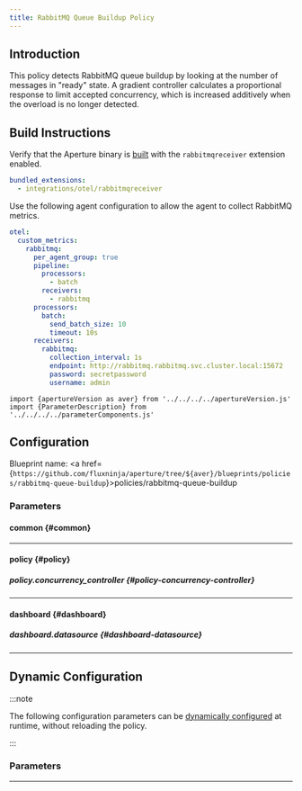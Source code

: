 ```yaml
---
title: RabbitMQ Queue Buildup Policy
---
```


## Introduction

This policy detects RabbitMQ queue buildup by looking at the number of messages
in "ready" state. A gradient controller calculates a proportional response to
limit accepted concurrency, which is increased additively when the overload is
no longer detected.

## Build Instructions

Verify that the Aperture binary is
[built](/reference/aperturectl/build/agent/agent.md) with the `rabbitmqreceiver`
extension enabled.

```yaml
bundled_extensions:
  - integrations/otel/rabbitmqreceiver
```

Use the following agent configuration to allow the agent to collect RabbitMQ
metrics.

```yaml
otel:
  custom_metrics:
    rabbitmq:
      per_agent_group: true
      pipeline:
        processors:
          - batch
        receivers:
          - rabbitmq
      processors:
        batch:
          send_batch_size: 10
          timeout: 10s
      receivers:
        rabbitmq:
          collection_interval: 1s
          endpoint: http://rabbitmq.rabbitmq.svc.cluster.local:15672
          password: secretpassword
          username: admin
```

<!-- Configuration Marker -->
```mdx-code-block
import {apertureVersion as aver} from '../../../../apertureVersion.js'
import {ParameterDescription} from '../../../../parameterComponents.js'
```

## Configuration
<!-- vale off -->

Blueprint name: <a href={`https://github.com/fluxninja/aperture/tree/${aver}/blueprints/policies/rabbitmq-queue-buildup`}>policies/rabbitmq-queue-buildup</a>

<!-- vale on -->


### Parameters

<!-- vale off -->

#### common {#common}

<!-- vale on -->

<!-- vale off -->

<a id="common-policy-name"></a>

<ParameterDescription
    name='common.policy_name'
    description='Name of the policy.'
    type='string'
    reference=''
    value='"__REQUIRED_FIELD__"'
/>

<!-- vale on -->

<!-- vale off -->

<a id="common-queue-name"></a>

<ParameterDescription
    name='common.queue_name'
    description='Name of the queue to watch for buildup.'
    type='string'
    reference=''
    value='"__REQUIRED_FIELD__"'
/>

<!-- vale on -->

---

<!-- vale off -->

#### policy {#policy}

<!-- vale on -->

<!-- vale off -->

<a id="policy-classifiers"></a>

<ParameterDescription
    name='policy.classifiers'
    description='List of classification rules.'
    type='Array of Object (aperture.spec.v1.Classifier)'
    reference='../../spec#classifier'
    value='[]'
/>

<!-- vale on -->

<!-- vale off -->

<a id="policy-components"></a>

<ParameterDescription
    name='policy.components'
    description='List of additional circuit components.'
    type='Array of Object (aperture.spec.v1.Component)'
    reference='../../spec#component'
    value='[]'
/>

<!-- vale on -->

<!-- vale off -->

##### policy.concurrency_controller {#policy-concurrency-controller}

<!-- vale on -->

<!-- vale off -->

<a id="policy-concurrency-controller-flow-selector"></a>

<ParameterDescription
    name='policy.concurrency_controller.flow_selector'
    description='Concurrency Limiter flow selector.'
    type='Object (aperture.spec.v1.FlowSelector)'
    reference='../../spec#flow-selector'
    value='{"flow_matcher": {"control_point": "__REQUIRED_FIELD__"}, "service_selector": {"service": "__REQUIRED_FIELD__"}}'
/>

<!-- vale on -->

<!-- vale off -->

<a id="policy-concurrency-controller-scheduler"></a>

<ParameterDescription
    name='policy.concurrency_controller.scheduler'
    description='Scheduler parameters.'
    type='Object (aperture.spec.v1.SchedulerParameters)'
    reference='../../spec#scheduler-parameters'
    value='{"auto_tokens": true}'
/>

<!-- vale on -->

<!-- vale off -->

<a id="policy-concurrency-controller-gradient"></a>

<ParameterDescription
    name='policy.concurrency_controller.gradient'
    description='Gradient Controller parameters.'
    type='Object (aperture.spec.v1.GradientControllerParameters)'
    reference='../../spec#gradient-controller-parameters'
    value='{"max_gradient": 1, "min_gradient": 0.1, "slope": -1}'
/>

<!-- vale on -->

<!-- vale off -->

<a id="policy-concurrency-controller-alerter"></a>

<ParameterDescription
    name='policy.concurrency_controller.alerter'
    description='Whether tokens for workloads are computed dynamically or set statically by the user.'
    type='Object (aperture.spec.v1.AlerterParameters)'
    reference='../../spec#alerter-parameters'
    value='{"alert_name": "Load Shed Event"}'
/>

<!-- vale on -->

<!-- vale off -->

<a id="policy-concurrency-controller-max-load-multiplier"></a>

<ParameterDescription
    name='policy.concurrency_controller.max_load_multiplier'
    description='Current accepted concurrency is multiplied with this number to dynamically calculate the upper concurrency limit of a Service during normal (non-overload) state. This protects the Service from sudden spikes.'
    type='Number (double)'
    reference=''
    value='2'
/>

<!-- vale on -->

<!-- vale off -->

<a id="policy-concurrency-controller-queue-buildup-setpoint"></a>

<ParameterDescription
    name='policy.concurrency_controller.queue_buildup_setpoint'
    description='Queue buildup setpoint in number of messages.'
    type='Number (double)'
    reference=''
    value='"__REQUIRED_FIELD__"'
/>

<!-- vale on -->

<!-- vale off -->

<a id="policy-concurrency-controller-load-multiplier-linear-increment"></a>

<ParameterDescription
    name='policy.concurrency_controller.load_multiplier_linear_increment'
    description='Linear increment to load multiplier in each execution tick (0.5s) when the system is not in overloaded state.'
    type='Number (double)'
    reference=''
    value='0.0025'
/>

<!-- vale on -->

<!-- vale off -->

<a id="policy-concurrency-controller-default-config"></a>

<ParameterDescription
    name='policy.concurrency_controller.default_config'
    description='Default configuration for concurrency controller that can be updated at the runtime without shutting down the policy.'
    type='Object (aperture.spec.v1.LoadActuatorDynamicConfig)'
    reference='../../spec#load-actuator-dynamic-config'
    value='{"dry_run": false}'
/>

<!-- vale on -->

---

<!-- vale off -->

#### dashboard {#dashboard}

<!-- vale on -->

<!-- vale off -->

<a id="dashboard-refresh-interval"></a>

<ParameterDescription
    name='dashboard.refresh_interval'
    description='Refresh interval for dashboard panels.'
    type='string'
    reference=''
    value='"5s"'
/>

<!-- vale on -->

<!-- vale off -->

<a id="dashboard-time-from"></a>

<ParameterDescription
    name='dashboard.time_from'
    description='From time of dashboard.'
    type='string'
    reference=''
    value='"now-15m"'
/>

<!-- vale on -->

<!-- vale off -->

<a id="dashboard-time-to"></a>

<ParameterDescription
    name='dashboard.time_to'
    description='To time of dashboard.'
    type='string'
    reference=''
    value='"now"'
/>

<!-- vale on -->

<!-- vale off -->

##### dashboard.datasource {#dashboard-datasource}

<!-- vale on -->

<!-- vale off -->

<a id="dashboard-datasource-name"></a>

<ParameterDescription
    name='dashboard.datasource.name'
    description='Datasource name.'
    type='string'
    reference=''
    value='"$datasource"'
/>

<!-- vale on -->

<!-- vale off -->

<a id="dashboard-datasource-filter-regex"></a>

<ParameterDescription
    name='dashboard.datasource.filter_regex'
    description='Datasource filter regex.'
    type='string'
    reference=''
    value='""'
/>

<!-- vale on -->

---

## Dynamic Configuration



:::note

The following configuration parameters can be [dynamically configured](/reference/aperturectl/apply/dynamic-config/dynamic-config.md) at runtime, without reloading the policy.

:::



### Parameters

<!-- vale off -->

<a id="concurrency-controller"></a>

<ParameterDescription
    name='concurrency_controller'
    description='Default configuration for concurrency controller that can be updated at the runtime without shutting down the policy.'
    type='Object (aperture.spec.v1.LoadActuatorDynamicConfig)'
    reference='../../spec#load-actuator-dynamic-config'
    value='"__REQUIRED_FIELD__"'
/>

<!-- vale on -->

---